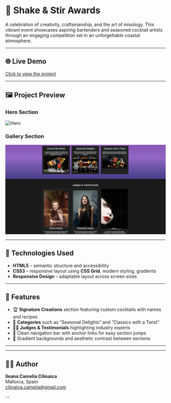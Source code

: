 # 🥂 Shake & Stir Awards

A celebration of creativity, craftsmanship, and the art of mixology. This vibrant event showcases aspiring bartenders and seasoned cocktail artists through an engaging competition set in an unforgettable coastal atmosphere.

---

## 🌐 Live Demo

[Click to view the project](https://ileanacamelia.github.io/shake-and-stir-awards/)

---

## 🖼️ Project Preview

### Hero Section
![Hero](hero.png)

### Gallery Section
![Gallery](gallery.png)

---

## 🔧 Technologies Used

- **HTML5** – semantic structure and accessibility  
- **CSS3** – responsive layout using **CSS Grid**, modern styling, gradients  
- **Responsive Design** – adaptable layout across screen sizes  

---

## 🎯 Features

- 🏆 **Signature Creations** section featuring custom cocktails with names and recipes  
- 🍹 **Categories** such as “Seasonal Delights” and “Classics with a Twist”  
- 🧑‍⚖️ **Judges & Testimonials** highlighting industry experts  
- 💬 Clean navigation bar with anchor links for easy section jumps  
- 🎨 Gradient backgrounds and aesthetic contrast between sections  

---

---

## 👩‍💼 Author  
**Ileana Camelia Cilioaica**  
Mallorca, Spain  
[cilioaica.camelia@gmail.com](mailto:cilioaica.camelia@gmail.com)

--


